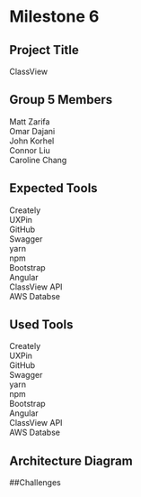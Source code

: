# Milestone 6

## Project Title
ClassView<br>

## Group 5 Members
Matt Zarifa <br>
Omar Dajani <br>
John Korhel <br>
Connor Liu <br>
Caroline Chang <br>

## Expected Tools
Creately<br>
UXPin<br>
GitHub<br>
Swagger<br>
yarn <br>
npm <br>
Bootstrap <br>
Angular <br>
ClassView API <br>
AWS Databse <br>

## Used Tools
Creately<br>
UXPin<br>
GitHub<br>
Swagger<br>
yarn <br>
npm <br>
Bootstrap <br>
Angular <br>
ClassView API <br>
AWS Databse <br>

## Architecture Diagram


##Challenges
